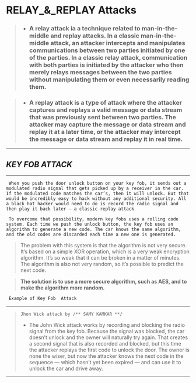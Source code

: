# **RELAY_&_REPLAY Attacks**


>- ### A relay attack ia a technique related to man-in-the-middle and replay attacks. In a classic man-in-the-middle attack, an attacker intercepts and manipulates communications between two parties initiated by one of the parties. In a classic relay attack, communication with both parties is initiated by the attacker who then merely relays messages between the two parties without manipulating them or even necessarily reading them.

>- ### A replay attack is a type of attack where the attacker captures and replays a valid message or data stream that was previously sent between two parties. The attacker may capture the message or data stream and replay it at a later time, or the attacker may intercept the message or data stream and replay it in real time.
    

     

****      
## _KEY FOB ATTACK_
****
     When you push the door unlock button on your key fob, it sends out a modulated radio signal that gets picked up by a receiver in the car. If the modulated code matches the car’s, then it will unlock. But that would be incredibly easy to hack without any additional security. All a black hat hacker would need to do is record the radio signal and then play it back later — a classic replay attack

     To overcome that possibility, modern key fobs uses a rolling code system. Each time we push the unlock button, the key fob uses an algorithm to generate a new code. The car knows the same algorithm, and the old codes are discarded each time a new one is generated.

>The problem with this system is that the algorithm is not very secure. It’s based on a simple XOR operation, which is a very weak encryption algorithm. It’s so weak that it can be broken in a matter of minutes. The algorithm is also not very random, so it’s possible to predict the next code. 

>**The solution is to use a more secure algorithm, such as AES, and to make the algorithm more random.**

     Example of Key Fob  Attack
***
>     Jhon Wick attack by /** SAMY KAMKAR **/
>-    The John Wick attack works by recording and blocking the radio signal from the key fob. Because the signal was blocked, the car doesn’t unlock and the owner will naturally try again. That creates a second signal that is also recorded and blocked, but this time the attacker replays the first code to unlock the door. The owner is none the wiser, but now the attacker knows the next code in the sequence — which hasn’t yet been expired — and can use it to unlock the car and drive away.
***
